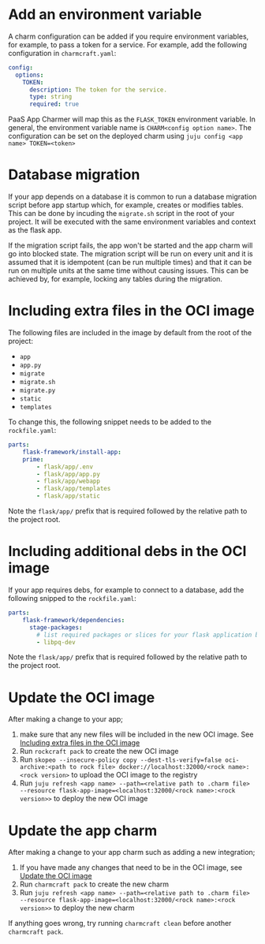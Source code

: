 # Add an environment variable

A charm configuration can be added if you require environment variables, for
example, to pass a token for a service. For example, add the following
configuration in `charmcraft.yaml`:

```yaml
config:
  options:
    TOKEN:
      description: The token for the service.
      type: string
      required: true
```

PaaS App Charmer will map this as the `FLASK_TOKEN` environment variable. In
general, the environment variable name is `CHARM<config option name>`. The
configuration can be set on the deployed charm using
`juju config <app name> TOKEN=<token>`

# Database migration

If your app depends on a database it is common to run a database migration
script before app startup which, for example, creates or modifies tables. This
can be done by incuding the `migrate.sh` script in the root of your project. It
will be executed with the same environment variables and context as the flask
app.

If the migration script fails, the app won't be started and the app charm will
go into blocked state. The migration script will be run on every unit and it is
assumed that it is idempotent (can be run multiple times) and that it can be run
on multiple units at the same time without causing issues. This can be achieved
by, for example, locking any tables during the migration.

# Including extra files in the OCI image

The following files are included in the image by default from the root of the project:

- `app`
- `app.py`
- `migrate`
- `migrate.sh`
- `migrate.py`
- `static`
- `templates`

To change this, the following snippet needs to be added to the `rockfile.yaml`:

```yaml
parts:
    flask-framework/install-app:
    prime:
        - flask/app/.env
        - flask/app/app.py
        - flask/app/webapp
        - flask/app/templates
        - flask/app/static
```

Note the `flask/app/` prefix that is required followed by the relative path to
the project root.

# Including additional debs in the OCI image

If your app requires debs, for example to connect to a database, add the
following snipped to the `rockfile.yaml`:

```yaml
parts:
    flask-framework/dependencies:
      stage-packages:
        # list required packages or slices for your flask application below.
        - libpq-dev
```

Note the `flask/app/` prefix that is required followed by the relative path to
the project root.

# Update the OCI image

After making a change to your app;

1. make sure that any new files will be included in the new OCI image. See
  [Including extra files in the OCI image](#including-additional-debs-in-the-oci-image)
1. Run `rockcraft pack` to create the new OCI image
1. Run
  `skopeo --insecure-policy copy --dest-tls-verify=false oci-archive:<path to rock file> docker://localhost:32000/<rock name>:<rock version>`
  to upload the OCI image to the registry
1. Run
  `juju refresh <app name> --path=<relative path to .charm file> --resource flask-app-image=<localhost:32000/<rock name>:<rock version>>`
  to deploy the new OCI image

# Update the app charm

After making a change to your app charm such as adding a new integration;

1. If you have made any changes that need to be in the OCI image, see
  [Update the OCI image](#update-the-oci-image)
1. Run `charmcraft pack` to create the new charm
1. Run
  `juju refresh <app name> --path=<relative path to .charm file> --resource flask-app-image=<localhost:32000/<rock name>:<rock version>>`
  to deploy the new charm

If anything goes wrong, try running `charmcraft clean` before another
`charmcraft pack`.

